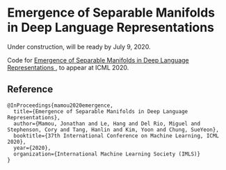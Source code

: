 # Emergence of Separable Manifolds in Deep Language Representations

Under construction, will be ready by July 9, 2020.

Code for [ Emergence of Separable Manifolds in Deep Language Representations ](https://arxiv.org/pdf/2006.01095.pdf), to appear at ICML 2020.


## Reference

```
@InProceedings{mamou2020emergence,
  title={Emergence of Separable Manifolds in Deep Language Representations},
  author={Mamou, Jonathan and Le, Hang and Del Rio, Miguel and Stephenson, Cory and Tang, Hanlin and Kim, Yoon and Chung, SueYeon},
  booktitle={37th International Conference on Machine Learning, ICML 2020},
  year={2020},
  organization={International Machine Learning Society (IMLS)}
}
```
